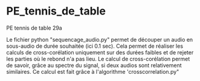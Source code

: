 # PE_tennis_de_table
PE tennis de table 29a


Le fichier python "sequencage_audio.py" permet de découper un audio en sous-audio de durée souhaitée (ici 0.1 sec). Cela permet de réaliser les calculs de cross-corélation 
uniquement sur des durées faibles et de rejeter les parties où le rebond n'a pas lieu. 
Le calcul de cross-corélation permet de savoir, grâce au spectre du signal, si deux audios sont relativement similaires. Ce calcul est fait grâce à l'algorithme 
'crosscorrelation.py"

